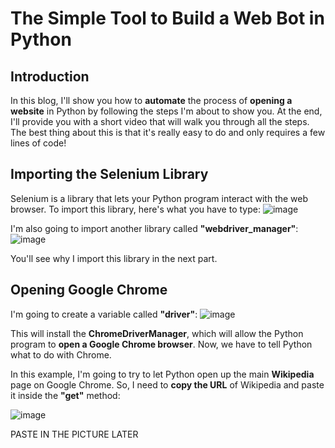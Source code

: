# The Simple Tool to Build a Web Bot in Python
## Introduction
In this blog, I'll show you how to **automate** the process of **opening a website** in Python by following the steps I'm about to show you. At the end, I'll provide you with a short video that will walk you through all the steps. The best thing about this is that it's really easy to do and only requires a few lines of code!

## Importing the Selenium Library
Selenium is a library that lets your Python program interact with the web browser. To import this library, here's what you have to type:
![image](https://github.com/dylans0ng/dylans0ng.github.io/assets/112503726/92368207-bbaa-4603-86e9-263c37813299)

I'm also going to import another library called **"webdriver_manager"**:
![image](https://github.com/dylans0ng/dylans0ng.github.io/assets/112503726/c285aacf-d46d-4293-b9df-b67ab56c8dda)

You'll see why I import this library in the next part.

## Opening Google Chrome
I'm going to create a variable called **"driver"**:
![image](https://github.com/dylans0ng/dylans0ng.github.io/assets/112503726/59b2c539-959f-44e7-874e-4933da725eab)

This will install the **ChromeDriverManager**, which will allow the Python program to **open a Google Chrome browser**. Now, we have to tell Python what to do with Chrome.

In this example, I'm going to try to let Python open up the main **Wikipedia** page on Google Chrome. So, I need to **copy the URL** of Wikipedia and paste it inside the **"get"** method:

![image](https://github.com/dylans0ng/dylans0ng.github.io/assets/112503726/371f7e41-ef73-4318-9edd-629685a42866)

PASTE IN THE PICTURE LATER




